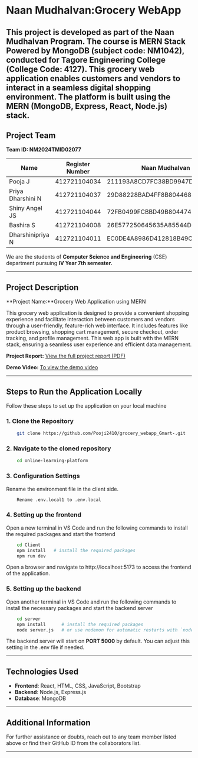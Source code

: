 # Naan Mudhalvan:Grocery WebApp

This project is developed as part of the **Naan Mudhalvan Program**. The course is **MERN Stack Powered by MongoDB** **(subject code: NM1042)**, conducted for **Tagore Engineering College** **(College Code: 4127)**. This grocery web application enables customers and vendors to interact in a seamless digital shopping environment. The platform is built using the MERN (MongoDB, Express, React, Node.js) stack.
---

## Project Team

<!-- | Name             | Register Number | Departemnt and Class    |Naan Mudhalvan ID                          |
|------------------|-----------------|-------------------------|-------------------------------------------|
| Pooja.J          | 412721104034    | B.E CSE IV Year 7th Sem | 211193A8CD7FC38BD9947D5F4AA5519D          |
| PriyaDharshini N | 412721104037    | B.E CSE IV Year 7th Sem | 29D88228BAD4FF8B804468F156BFC660          | 
| Shiny Angel JS   | 412721104044    | B.E CSE IV Year 7th Sem | 72FB0499FCBBD49B804474DF5F6DD521          |
| Bashira S        | 412721104008    | B.E CSE IV Year 7th Sem | 26E577250645635A85544D0E225860C0          |
| DharshiniPriya N | 412721104011    | B.E CSE IV Year 7th Sem | EC0DE4A8986D412818B49C6E7FE4947E          | --->

****Team ID:  NM2024TMID02077****

| Name             | Register Number | Naan Mudhalvan ID                         |
|------------------|-----------------|-------------------------------------------|
| Pooja J          | 412721104034    |     211193A8CD7FC38BD9947D5F4AA5519D      |
| Priya Dharshini N| 412721104037    |     29D88228BAD4FF8B804468F156BFC660      |
| Shiny Angel JS   | 412721104044    |     72FB0499FCBBD49B804474DF5F6DD521      |
| Bashira S        | 412721104008    |     26E577250645635A85544D0E225860C0      |
| Dharshinipriya N | 412721104011    |     EC0DE4A8986D412818B49C6E7FE4947E      |


We are the students of **Computer Science and Engineering** (CSE) department pursuing **IV Year 7th semester.**

---


## Project Description

**Project Name:**Grocery Web Application using MERN

This grocery web application is designed to provide a convenient shopping experience and facilitate interaction between customers and vendors through a user-friendly, feature-rich web interface. It includes features like product browsing, shopping cart management, secure checkout, order tracking, and profile management. This web app is built with the MERN stack, ensuring a seamless user experience and efficient data management.

**Project Report:** [View the full project report (PDF)](https://drive.google.com/file/d/1R8IOv4PzRfpkKyYWqJhbWdX9c9JcbYDs/view?usp=sharing)

**Demo Video:** [To view the demo video](https://drive.google.com/file/d/1WlL_IPcruAdezENqhW-MiZBTZ4hluu4A/view?usp=sharing)

---

## Steps to Run the Application Locally

Follow these steps to set up the application on your local machine

### 1. Clone the Repository

```bash
    git clone https://github.com/Pooji2410/grocery_webapp_Gmart-.git 
```

### 2. Navigate to the cloned repository

```bash 
    cd online-learning-platform
```

### 3. Configuration Settings
Rename the environment file in the client side.
```bash
    Rename .env.local1 to .env.local
```

### 4. Setting up the frontend
Open a new terminal in VS Code and run the following commands to install the required packages and start the frontend

```bash
    cd Client
    npm install   # install the required packages
    npm run dev
```
Open a browser and navigate to http://localhost:5173 to access the frontend of the application.

### 5. Setting up the backend
Open another terminal in VS Code and run the following commands to install the necessary packages and start the backend server

```bash 
    cd server
    npm install      # install the required packages
    node server.js   # or use nodemon for automatic restarts with `nodemon server.js`
```
The backend server will start on **PORT 5000** by default. You can adjust this setting in the .env file if needed.

---

## Technologies Used

- **Frontend**: React, HTML, CSS, JavaScript, Bootstrap
- **Backend**: Node.js, Express.js
- **Database**: MongoDB
---

## Additional Information

For further assistance or doubts, reach out to any team member listed above or find their GitHub ID from the collaborators list.

---
